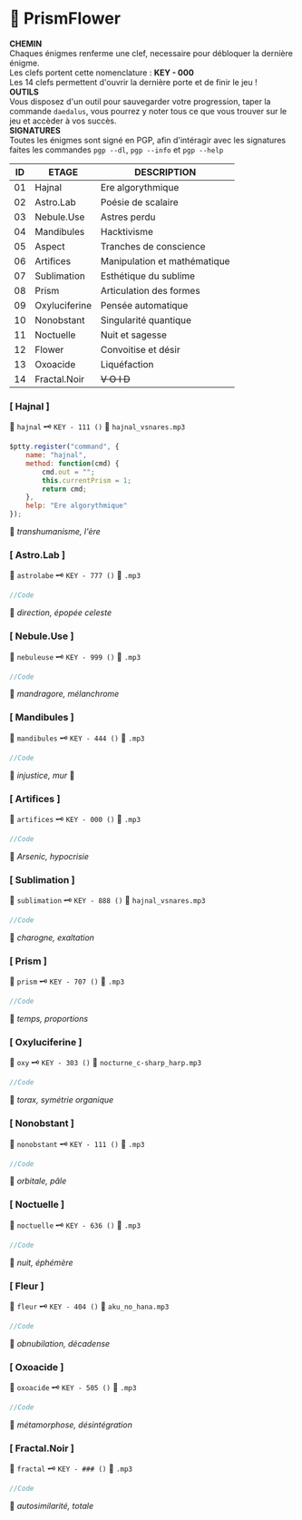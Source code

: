 # 🕋 PrismFlower

**CHEMIN**  
Chaques énigmes renferme une clef, necessaire pour débloquer la dernière énigme.  
Les clefs portent cette nomenclature : **KEY - 000**   
Les 14 clefs permettent d'ouvrir la dernière porte et de finir le jeu !  
**OUTILS**  
Vous disposez d'un outil pour sauvegarder votre progression, taper la commande `daedalus`, vous pourrez y noter tous ce que vous trouver sur le jeu et accèder à vos succès.  
**SIGNATURES**  
Toutes les énigmes sont signé en PGP, afin d'intéragir avec les signatures faites les commandes `pgp --dl`, `pgp --info` et `pgp --help`  

| ID | ETAGE | DESCRIPTION |
| -- | ----- | ---- |
| 01 | Hajnal | Ere algorythmique |
| 02 | Astro.Lab | Poésie de scalaire |
| 03 | Nebule.Use | Astres perdu |
| 04 | Mandibules | Hacktivisme |
| 05 | Aspect | Tranches de conscience |
| 06 | Artifices | Manipulation et mathématique |
| 07 | Sublimation | Esthétique du sublime |
| 08 | Prism | Articulation des formes |
| 09 | Oxyluciferine | Pensée automatique |
| 10 | Nonobstant | Singularité quantique |
| 11 | Noctuelle | Nuit et sagesse |
| 12 | Flower | Convoitise et désir |
| 13 | Oxoacide | Liquéfaction |
| 14 | Fractal.Noir | ~~V O I D~~ |

### [ Hajnal ] 

💾 `hajnal` 
🗝️ `KEY - 111 ()` 
🎵 `hajnal_vsnares.mp3`

```javascript
$ptty.register("command", {
    name: "hajnal",
    method: function(cmd) {
        cmd.out = "";
        this.currentPrism = 1;
        return cmd;
    },
    help: "Ere algorythmique"
});
```
📖 *transhumanisme, l'ère*

### [ Astro.Lab ] 

💾 `astrolabe` 
🗝️ `KEY - 777 ()` 
🎵 `.mp3`

```javascript
//Code
```
📖 *direction, épopée celeste*

### [ Nebule.Use ]

💾 `nebuleuse` 
🗝️ `KEY - 999 ()` 
🎵 `.mp3`

```javascript
//Code
```
📖 *mandragore, mélanchrome*

### [ Mandibules ] 

💾 `mandibules` 
🗝️ `KEY - 444 ()` 
🎵 `.mp3`

```javascript
//Code
```
📖 *injustice, mur* 💉

### [ Artifices ] 

💾 `artifices` 
🗝️ `KEY - 000 ()` 
🎵 `.mp3`

```javascript
//Code
```
📖 *Arsenic, hypocrisie*

### [ Sublimation ] 

💾 `sublimation` 
🗝️ `KEY - 888 ()` 
🎵 `hajnal_vsnares.mp3`

```javascript
//Code
```
📖 *charogne, exaltation*

### [ Prism ] 

💾 `prism` 
🗝️ `KEY - 707 ()` 
🎵 `.mp3`

```javascript
//Code
```
📖 *temps, proportions*

### [ Oxyluciferine ] 

💾 `oxy` 
🗝️ `KEY - 303 ()` 
🎵 `nocturne_c-sharp_harp.mp3`

```javascript
//Code
```
📖 *torax, symétrie organique*

### [ Nonobstant ] 

💾 `nonobstant` 
🗝️ `KEY - 111 ()` 
🎵 `.mp3`

```javascript
//Code
```
📖 *orbitale, pâle*

### [ Noctuelle ] 

💾 `noctuelle` 
🗝️ `KEY - 636 ()` 
🎵 `.mp3`

```javascript
//Code
```
📖 *nuit, éphémère*

### [ Fleur ] 

💾 `fleur` 
🗝️ `KEY - 404 ()` 
🎵 `aku_no_hana.mp3`

```javascript
//Code
```
📖 *obnubilation, décadense*

### [ Oxoacide ] 

💾 `oxoacide` 
🗝️ `KEY - 505 ()` 
🎵 `.mp3`

```javascript
//Code
```
📖 *métamorphose, désintégration*

### [ Fractal.Noir ] 

💾 `fractal` 
🗝️ `KEY - ### ()` 
🎵 `.mp3`

```javascript
//Code
```
📖 *autosimilarité, totale*
